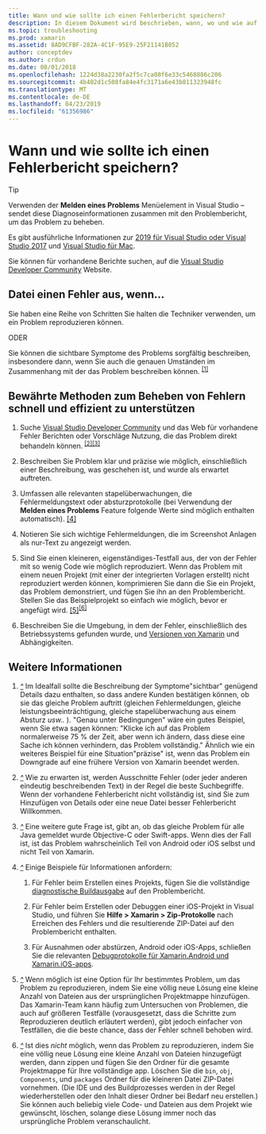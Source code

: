 ```yaml
---
title: Wann und wie sollte ich einen Fehlerbericht speichern?
description: In diesem Dokument wird beschrieben, wann, wo und wie auf einen Fehlerbericht einzureichen. Darüber hinaus Bericht "Fehlerstatus", dass die bewährte Methoden, mit die Entwickler am besten können das Problem zu diagnostizieren.
ms.topic: troubleshooting
ms.prod: xamarin
ms.assetid: 8AD9CFBF-282A-4C1F-95E9-25F21141B052
author: conceptdev
ms.author: crdun
ms.date: 08/01/2018
ms.openlocfilehash: 1224d38a2230fa2f5c7ca08f6e33c5468886c206
ms.sourcegitcommit: 4b402d1c508fa84e4fc3171a6e43b811323948fc
ms.translationtype: MT
ms.contentlocale: de-DE
ms.lasthandoff: 04/23/2019
ms.locfileid: "61356986"
---
```

# <a name="when-and-how-should-i-file-a-bug-report"></a>Wann und wie sollte ich einen Fehlerbericht speichern?

> [!TIP]
> Verwenden der **Melden eines Problems** Menüelement in Visual Studio &ndash; sendet diese Diagnoseinformationen zusammen mit den Problembericht, um das Problem zu beheben.
>
> Es gibt ausführliche Informationen zur [2019 für Visual Studio oder Visual Studio 2017](https://docs.microsoft.com/visualstudio/ide/how-to-report-a-problem-with-visual-studio) und [Visual Studio für Mac](https://docs.microsoft.com/visualstudio/mac/report-a-problem).
>
> Sie können für vorhandene Berichte suchen, auf die [Visual Studio Developer Community](https://developercommunity.visualstudio.com/) Website.

## <a name="file-a-bug-if"></a>Datei einen Fehler aus, wenn...

Sie haben eine Reihe von Schritten Sie halten die Techniker verwenden, um ein Problem reproduzieren können.

ODER

Sie können die sichtbare Symptome des Problems sorgfältig beschreiben, insbesondere dann, wenn Sie auch die genauen Umständen im Zusammenhang mit der das Problem beschreiben können. <sup> [[1]](#note-1)</sup>

## <a name="best-practices-to-help-address-bugs-quickly-and-efficiently"></a>Bewährte Methoden zum Beheben von Fehlern schnell und effizient zu unterstützen

1. <a name="ref-1" />Suche [Visual Studio Developer Community](https://developercommunity.visualstudio.com/) und das Web für vorhandene Fehler Berichten oder Vorschläge Nutzung, die das Problem direkt behandeln können.<sup> [[2]](#note-2)</sup><sup>[[3]](#note-3)</sup>

1. <a name="ref-2" />Beschreiben Sie Problem klar und präzise wie möglich, einschließlich einer Beschreibung, was geschehen ist, und wurde als erwartet auftreten.

1. <a name="ref-3" />Umfassen alle relevanten stapelüberwachungen, die Fehlermeldungstext oder absturzprotokolle (bei Verwendung der **Melden eines Problems** Feature folgende Werte sind möglich enthalten automatisch). <sup>[[4]](#note-4)</sup>

1. <a name="ref-4" />Notieren Sie sich wichtige Fehlermeldungen, die im Screenshot Anlagen als nur-Text zu angezeigt werden.

1. <a name="ref-5" />Sind Sie einen kleineren, eigenständiges-Testfall aus, der von der Fehler mit so wenig Code wie möglich reproduziert.  Wenn das Problem mit einem neuen Projekt (mit einer der integrierten Vorlagen erstellt) nicht reproduziert werden können, komprimieren Sie dann die Sie ein Projekt, das Problem demonstriert, und fügen Sie ihn an den Problembericht.  Stellen Sie das Beispielprojekt so einfach wie möglich, bevor er angefügt wird. <sup> [[5]](#note-5)</sup><sup>[[6]](#note-6)</sup>

1. <a name="ref-6" />Beschreiben Sie die Umgebung, in dem der Fehler, einschließlich des Betriebssystems gefunden wurde, und [Versionen von Xamarin](~/cross-platform/troubleshooting/questions/version-logs.md) und Abhängigkeiten.

## <a name="additional-details"></a>Weitere Informationen

1. <a name="note-1" />[*^*](#ref-1) Im Idealfall sollte die Beschreibung der Symptome"sichtbar" genügend Details dazu enthalten, so dass andere Kunden bestätigen können, ob sie das gleiche Problem auftritt (gleichen Fehlermeldungen, gleiche leistungsbeeinträchtigung, gleiche stapelüberwachung aus einem Absturz _usw.._ ). "Genau unter Bedingungen" wäre ein gutes Beispiel, wenn Sie etwa sagen können: "Klicke ich auf das Problem normalerweise 75 % der Zeit, aber wenn ich ändern, dass diese eine Sache ich können verhindern, das Problem vollständig." Ähnlich wie ein weiteres Beispiel für eine Situation"präzise" ist, wenn das Problem ein Downgrade auf eine frühere Version von Xamarin beendet werden.

1. <a name="note-2" />[*^*](#ref-2) Wie zu erwarten ist, werden Ausschnitte Fehler (oder jeder anderen eindeutig beschreibenden Text) in der Regel die beste Suchbegriffe. Wenn der vorhandene Fehlerbericht nicht vollständig ist, sind Sie zum Hinzufügen von Details oder eine neue Datei besser Fehlerbericht Willkommen.

1. <a name="note-3" />[*^*](#ref-3) Eine weitere gute Frage ist, gibt an, ob das gleiche Problem für alle Java gemeldet wurde Objective-C oder Swift-apps. Wenn dies der Fall ist, ist das Problem wahrscheinlich Teil von Android oder iOS selbst und nicht Teil von Xamarin.

1. <a name="note-4" />[*^*](#ref-4) Einige Beispiele für Informationen anfordern:

    1. Für Fehler beim Erstellen eines Projekts, fügen Sie die vollständige [diagnostische Buildausgabe](~/android/troubleshooting/troubleshooting.md#Diagnostic_MSBuild_Output) auf den Problembericht.

    1. Für Fehler beim Erstellen oder Debuggen einer iOS-Projekt in Visual Studio, und führen Sie **Hilfe > Xamarin > Zip-Protokolle** nach Erreichen des Fehlers und die resultierende ZIP-Datei auf den Problembericht enthalten.

    1. Für Ausnahmen oder abstürzen, Android oder iOS-Apps, schließen Sie die relevanten [Debugprotokolle für Xamarin.Android und Xamarin.iOS-apps](~/cross-platform/troubleshooting/questions/version-logs.md#debug-logs-for-xamarin-apps).

1. <a name="note-5" />[*^*](#ref-5) Wenn möglich ist eine Option für Ihr bestimmtes Problem, um das Problem zu reproduzieren, indem Sie eine völlig neue Lösung eine kleine Anzahl von Dateien aus der ursprünglichen Projektmappe hinzufügen. Das Xamarin-Team kann häufig zum Untersuchen von Problemen, die auch auf größeren Testfälle (vorausgesetzt, dass die Schritte zum Reproduzieren deutlich erläutert werden), gibt jedoch einfacher von Testfällen, die die beste chance, dass der Fehler schnell behoben wird.

1. <a name="note-6" />[*^*](#ref-6) Ist dies _nicht_ möglich, wenn das Problem zu reproduzieren, indem Sie eine völlig neue Lösung eine kleine Anzahl von Dateien hinzugefügt werden, dann zippen und fügen Sie den Ordner für die gesamte Projektmappe für Ihre vollständige app. Löschen Sie die `bin`, `obj`, `Components`, und `packages` Ordner für die kleineren Datei ZIP-Datei vornehmen. (Die IDE und des Buildprozesses werden in der Regel wiederherstellen oder den Inhalt dieser Ordner bei Bedarf neu erstellen.) Sie können auch beliebig viele Code- und Dateien aus dem Projekt wie gewünscht, löschen, solange diese Lösung immer noch das ursprüngliche Problem veranschaulicht.
